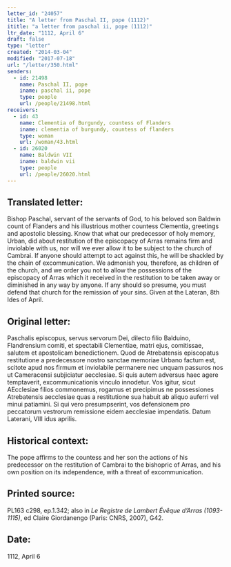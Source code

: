 ```yaml
---
letter_id: "24057"
title: "A letter from Paschal II, pope (1112)"
ititle: "a letter from paschal ii, pope (1112)"
ltr_date: "1112, April 6"
draft: false
type: "letter"
created: "2014-03-04"
modified: "2017-07-18"
url: "/letter/350.html"
senders:
  - id: 21498
    name: Paschal II, pope
    iname: paschal ii, pope
    type: people
    url: /people/21498.html
receivers:
  - id: 43
    name: Clementia of Burgundy, countess of Flanders
    iname: clementia of burgundy, countess of flanders
    type: woman
    url: /woman/43.html
  - id: 26020
    name: Baldwin VII
    iname: baldwin vii
    type: people
    url: /people/26020.html
---
```

<h2> Translated letter:</h2>Bishop Paschal, servant of the servants of God, to his beloved son Baldwin count of Flanders and his illustrious mother countess Clementia, greetings and apostolic blessing.
Know that what our predecessor of holy memory, Urban, did about restitution of the episcopacy of Arras remains firm and inviolable with us, nor will we ever allow it to be subject to the church of Cambrai.  If anyone should attempt to act against this, he will be shackled by the chain of excommunication.  We admonish you, therefore, as children of the church, and we order you not to allow the possessions of the episcopacy of Arras which it received in the restitution to be taken away or diminished in any way by anyone.  If any should so presume, you must defend that church for the remission of your sins.
Given at the Lateran, 8th Ides of April.
<h2 class="mt-4"> Original letter:</h2>Paschalis episcopus, servus servorum Dei, dilecto filio Balduino, Flandrensium comiti, et spectabili Clementiae, matri ejus, comitissae, salutem et apostolicam benedictionem.
Quod de Atrebatensis episcopatus restitutione a predecessore nostro sanctae memoriae Urbano factum est, scitote apud nos firmum et inviolabile permanere nec unquam passuros nos ut Cameracensi subjiciatur aecclesiae.  Si quis autem adversus haec agere temptaverit, excommunicationis vinculo innodetur.  Vos igitur, sicut AEcclesiae filios commonemus, rogamus et precipimus ne possessiones Atrebatensis aecclesiae quas a restitutione sua habuit ab aliquo auferri vel minui patiamini.  Si qui vero presumpserint, vos defensionem pro peccatorum vestrorum remissione eidem aecclesiae impendatis.
Datum Laterani, VIII idus aprilis.
<h2 class="mt-4"> Historical context:</h2>The pope affirms to the countess and her son the actions of his predecessor on the restitution of Cambrai to the bishopric of Arras, and his own position on its independence, with a threat of excommunication.
<h2 class="mt-4"> Printed source:</h2><p>PL163 c298, ep.1.342; also in <em>Le Registre de Lambert Évêque d’Arras (1093-1115)</em>, ed Claire Giordanengo (Paris: CNRS, 2007), G42.&nbsp;</p><h2 class="mt-4"> Date:</h2>1112, April 6